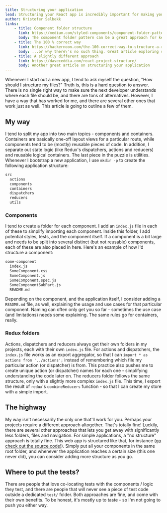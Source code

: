 ```yaml
---
title: Structuring your application
lead: Structuring your React app is incredibly important for making your project maintainable and easy to navigate. What is the best way to do it?
author: Kristofer Selbekk
links:
    - title: Component folder structure
      link: https://medium.com/styled-components/component-folder-pattern-ee42df37ec68
      body: The component folder pattern can be a great approach for keeping everything related to your component inside a single folder
    - title: The 100 % correct way
      link: https://hackernoon.com/the-100-correct-way-to-structure-a-react-app-or-why-theres-no-such-thing-3ede534ef1e
      body: ...or why there\'s no such thing. Great article exploring several different patterns
    - title: A slightly different approach
      link: https://daveceddia.com/react-project-structure/
      body: Another great article on structuring your application
---
```


Whenever I start out a new app, I tend to ask myself the question, "How should I structure my files?"
Truth is, this is a hard question to answer. There is no single right way to make sure the next developer understands
where each file should be, and there are tons of alternatives. However, I have a way that has worked for me, and there
are several other ones that work just as well. This article is going to outline a few of them.

## My way

I tend to split my app into two main topics - components and containers. Containers are basically one-off layout views
for a particular route, while components tend to be (mostly) reusable pieces of code. In addition, I separate out state
logic (like Redux's dispatchers, actions and reducers) and reusable logical containers. The last piece in the puzzle is
utilities.
Whenever I bootstrap a new application, I use `mkdir -p` to create the following application structure:

```bash
src
  actions
  components
  containers
  dispatchers
  reducers
  utils
```

### Components

I tend to create a folder for each component. I add an `index.js` file in each of these to simplify importing each
component. Inside this folder, I add potential styles, tests, and the component itself. If a component is a bit large
and needs to be split into several distinct (but not reusable) components, each of these are also placed in here.
Here's an example of how I'd structure a component:

```bash
some-component
  index.js
  SomeComponent.css
  SomeComponent.js
  SomeComponent.spec.js
  SomeComponentSubPart.js
  README.md
```

Depending on the component, and the application itself, I consider adding a `README.md` file, as well, explaining the
usage and use cases for that particular component. Naming can often only get you so far - sometimes the use case (and
limitations) needs some explaining.
The same rules go for containers, really.

### Redux folders

Actions, dispatchers and reducers always get their own folders in my projects, each with their own `index.js` file.
For actions and dispatchers, the `index.js` file works as an export aggregator, so that I can
`import * as actions from '../actions';` instead of remembering which file my particular action (or dispatcher) is
from. This practice also pushes me to create unique action (or dispatcher) names for each one - simplifying
understanding the code later on.
The reducers folder follows the same structure, only with a slightly more complex `index.js` file. This time, I
export the result of `redux`'s `combineReducers` function - so that I can create my store with a simple import.

## The highway

My way isn't necessarily the only one that'll work for you. Perhaps your projects require a different approach
altogether. That's totally fine! Luckily, there are several other approaches that lets you get away with
significantly less folders, files and navigation.
For simple applications, a "no structure" approach is totally fine. This web app is structured like that, for instance
([go check out the source code!](https://github.com/selbekk/react-christmas)). Simply put all your components in the
same root folder, and whenever the application reaches a certain size (this one never did), you can consider adding more
structure as you go.

## Where to put the tests?

There are people that love co-locating tests with the components / logic they test, and there are people that will never
see a piece of test code outside a dedicated `test/` folder. Both approaches are fine, and come with their own
benefits. To be honest, it's mostly up to taste - so I'm not going to push you either way.
